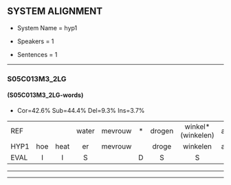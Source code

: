 
## SYSTEM ALIGNMENT

- System Name = hyp1

- Speakers = 1

- Sentences = 1

---

### S05C013M3_2LG

#### (S05C013M3_2LG-words)

- Cor=42.6%	Sub=44.4%	Del=9.3%	Ins=3.7%

|  |  |  |  |  |  |  |  |  |  |  |  |  |  |  |  |  |  |  |  |  |  |  |  |  |  |  |  |  |  |  |  |  |  |  |  |  |  |  |  |  |  |  |  |  |  |  |  |  |  |  |  |  |  |  |
|:--- |:---:|:---:|:---:|:---:|:---:|:---:|:---:|:---:|:---:|:---:|:---:|:---:|:---:|:---:|:---:|:---:|:---:|:---:|:---:|:---:|:---:|:---:|:---:|:---:|:---:|:---:|:---:|:---:|:---:|:---:|:---:|:---:|:---:|:---:|:---:|:---:|:---:|:---:|:---:|:---:|:---:|:---:|:---:|:---:|:---:|:---:|:---:|:---:|:---:|:---:|:---:|:---:|:---:|:---:|
| REF |  |  | water | mevrouw | * | drogen | winkel*(winkelen) | auto | * | * | * | * | schouders | verhaal | koning | moeilijk | * | speelplaats | drinken | hoofdpijn | regen*(rechten) | vliegtuig | stoppen | opnieuw | gooien | sneeuwen | moeder | liedje | * | *(liedjes) | potlood*(potten) | *(fietsen) | fietsbel | vinger | dichtbij | meisje | *s | chauffeur*(schuifdeur) | muziek | * | waarom | *(schuif) | scheuren | lawaai | zwemmen | vuurwerk | appel | cola*(chocola) | kussen | eerste*(eerst) | circus | kleuren | voetbal*(voetballen) | vlinder*(vinger) |
| HYP1 | hoe | heat | er | mevrouw |  | droge | winkelen | auto |  | scha | scha | oud | schouders | verhaal | koning | moeilijk |  | speelpluit | drinken | hoofdpijn | rechten | vliegtuig | stoepen | opnieuw | gooien | sneeuwen | moeder |  | l | liedjen | liedjes | potenfietsen | fietsbel | vinger | dichtbij | meisje |  | schuifdeur | muziek | wa | waarom | schua | schuren | lawaai | zwemmen | vuurnwerk | oppel | chocola | kussen | eerst | cercus | kleuren | voetballen | vinger |
| EVAL | I | I | S |  | D | S | S |  | D | S | S | S |  |  |  |  | D | S |  |  | S |  | S |  |  |  |  | D | S | S | S | S |  |  |  |  | D | S |  | S |  | S | S |  |  | S | S | S |  | S | S |  | S | S |
---

---
